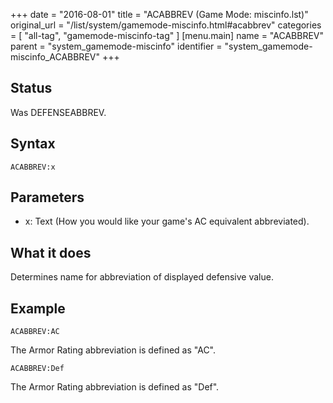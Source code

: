 +++
date = "2016-08-01"
title = "ACABBREV (Game Mode: miscinfo.lst)"
original_url = "/list/system/gamemode-miscinfo.html#acabbrev"
categories = [ "all-tag", "gamemode-miscinfo-tag" ]
[menu.main]
    name = "ACABBREV"
    parent = "system_gamemode-miscinfo"
    identifier = "system_gamemode-miscinfo_ACABBREV"
+++

## Status

Was DEFENSEABBREV.

## Syntax

`ACABBREV:x`

## Parameters

-   x: Text (How you would like your game's AC
    equivalent abbreviated).



What it does
------------

Determines name for abbreviation of displayed defensive value.

Example
-------

`ACABBREV:AC`

The Armor Rating abbreviation is defined as "AC".

`ACABBREV:Def`

The Armor Rating abbreviation is defined as "Def".

